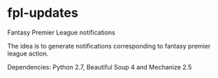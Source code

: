 # fpl-updates
Fantasy Premier League notifications

The idea is to generate notifications corresponding to fantasy premier league action.

Dependencies: Python 2.7, Beautiful Soup 4 and Mechanize 2.5
